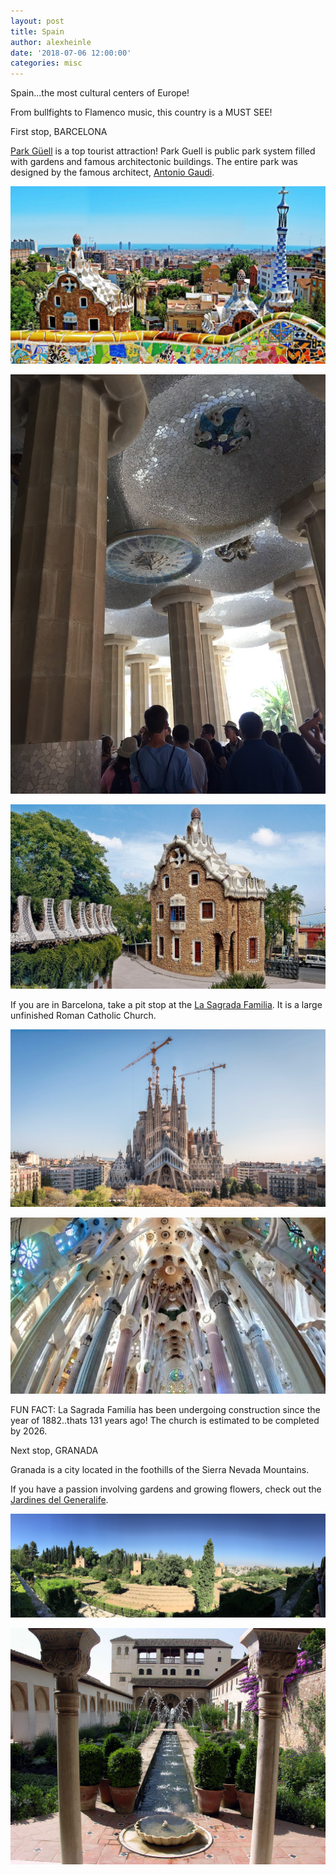 ```yaml
---
layout: post
title: Spain
author: alexheinle
date: '2018-07-06 12:00:00'
categories: misc
---
```


Spain...the most cultural centers of Europe!

From bullfights to Flamenco music, this country is a MUST SEE!

First stop, BARCELONA

<a href="https://parkguell.barcelona/en/home-en">Park Güell</a> is a top
tourist attraction! Park Guell is public park system filled with gardens and
famous architectonic buildings. The entire park was designed by the famous
architect, <a href="https://parkguell.org/antoni-gaudi/">Antonio Gaudi</a>.

![Barcelona Photo](/images/parkGuell.jpg)

![Barcelona Photo](/images/parkGuell2.jpg)

![Barcelona Photo](/images/parkGuell3.jpg)




If you are in Barcelona, take a pit stop at the
<a href="https://parkguell.barcelona/en/home-en">La Sagrada Familia</a>. It is
a large unfinished Roman Catholic Church.

![Barcelona Photo](/images/sagrada3.jpg)

![Barcelona Photo](/images/sagrada2.jpg)

FUN FACT: La Sagrada Familia has been undergoing construction since the year of
1882..thats 131 years ago! The church is estimated to be completed by 2026.



Next stop, GRANADA

Granada is a city located in the foothills of the Sierra Nevada Mountains.

If you have a passion involving gardens and growing flowers, check out the
<a href="http://www.lovegranada.com/alhambra/generalife/">Jardines del Generalife</a>.

![Granada Photo](/images/garden.JPG)

![Granada Photo](/images/garden2.jpg)

